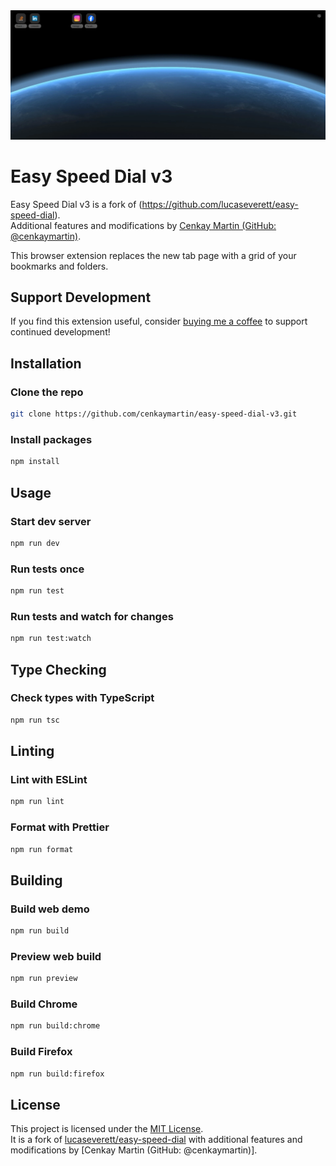 <div style="text-align:center"><img src ="screenshot.webp" /></div>

# Easy Speed Dial v3

Easy Speed Dial v3 is a fork of (https://github.com/lucaseverett/easy-speed-dial).  
Additional features and modifications by [Cenkay Martin (GitHub: @cenkaymartin)](https://github.com/cenkaymartin).

This browser extension replaces the new tab page with a grid of your bookmarks and folders.

## Support Development

If you find this extension useful, consider [buying me a coffee](https://buymeacoffee.com/cenkaymartin) to support continued development!

## Installation

### Clone the repo

```sh
git clone https://github.com/cenkaymartin/easy-speed-dial-v3.git
```

### Install packages

```sh
npm install
```

## Usage

### Start dev server

```sh
npm run dev
```

### Run tests once

```sh
npm run test
```

### Run tests and watch for changes

```sh
npm run test:watch
```

## Type Checking

### Check types with TypeScript

```sh
npm run tsc
```

## Linting

### Lint with ESLint

```sh
npm run lint
```

### Format with Prettier

```sh
npm run format
```

## Building

### Build web demo

```sh
npm run build
```

### Preview web build

```sh
npm run preview
```

### Build Chrome

```sh
npm run build:chrome
```

### Build Firefox

```sh
npm run build:firefox
```

## License

This project is licensed under the [MIT License](LICENSE).  
It is a fork of [lucaseverett/easy-speed-dial](https://github.com/lucaseverett/easy-speed-dial) with additional features and modifications by [Cenkay Martin (GitHub: @cenkaymartin)].
